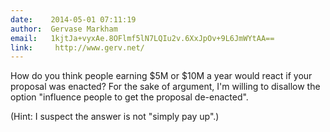 ```yaml
---
date:    2014-05-01 07:11:19
author:  Gervase Markham
email:   1kjtJa+vyxAe.8OFlmf5lN7LQIu2v.6XxJpOv+9L6JmWYtAA==
link:     http://www.gerv.net/
---
```


How do you think people earning $5M or $10M a year would react if your
proposal was enacted? For the sake of argument, I'm willing to
disallow the option "influence people to get the proposal de-enacted".

(Hint: I suspect the answer is not "simply pay up".)
